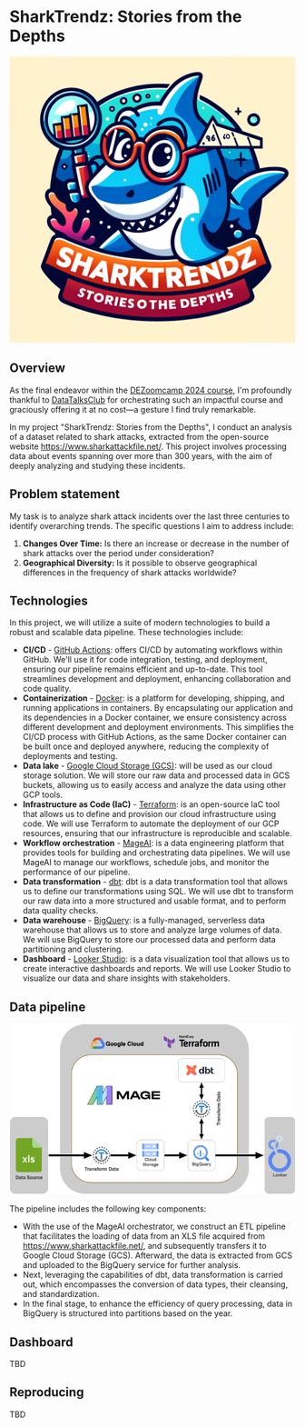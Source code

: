 # SharkTrendz: Stories from the Depths
![logo](assets/logo.png "SharkTrend Logo")

## Overview
As the final endeavor within the  [DEZoomcamp 2024 course](https://github.com/DataTalksClub/data-engineering-zoomcamp/tree/main), I'm profoundly thankful to [DataTalksClub](https://github.com/DataTalksClub) for orchestrating such an impactful course and graciously offering it at no cost—a gesture I find truly remarkable. 

In my project "SharkTrendz: Stories from the Depths", I conduct an analysis of a dataset related to shark attacks, extracted from the open-source website https://www.sharkattackfile.net/. This project involves processing data about events spanning over more than 300 years, with the aim of deeply analyzing and studying these incidents.

## Problem statement
My task is to analyze shark attack incidents over the last three centuries to identify overarching trends. The specific questions I aim to address include:
1. **Changes Over Time:** Is there an increase or decrease in the number of shark attacks over the period under consideration?
2. **Geographical Diversity:** Is it possible to observe geographical differences in the frequency of shark attacks worldwide?

## Technologies
In this project, we will utilize a suite of modern technologies to build a robust and scalable data pipeline. These technologies include:
- **CI/CD** - [GitHub Actions](https://github.com/features/actions): offers CI/CD by automating workflows within GitHub. We'll use it for code integration, testing, and deployment, ensuring our pipeline remains efficient and up-to-date. This tool streamlines development and deployment, enhancing collaboration and code quality.
- **Containerization** - [Docker](https://www.docker.com/): is a platform for developing, shipping, and running applications in containers. By encapsulating our application and its dependencies in a Docker container, we ensure consistency across different development and deployment environments. This simplifies the CI/CD process with GitHub Actions, as the same Docker container can be built once and deployed anywhere, reducing the complexity of deployments and testing.
- **Data lake** - [Google Cloud Storage (GCS)](https://cloud.google.com/storage): will be used as our cloud storage solution. We will store our raw data and processed data in GCS buckets, allowing us to easily access and analyze the data using other GCP tools.
- **Infrastructure as Code (IaC)** - [Terraform](https://www.terraform.io): is an open-source IaC tool that allows us to define and provision our cloud infrastructure using code. We will use Terraform to automate the deployment of our GCP resources, ensuring that our infrastructure is reproducible and scalable.
- **Workflow orchestration** - [MageAI](https://www.mage.ai): is a data engineering platform that provides tools for building and orchestrating data pipelines. We will use MageAI to manage our workflows, schedule jobs, and monitor the performance of our pipeline.
- **Data transformation** - [dbt](https://www.getdbt.com): dbt is a data transformation tool that allows us to define our transformations using SQL. We will use dbt to transform our raw data into a more structured and usable format, and to perform data quality checks.
- **Data warehouse** - [BigQuery](https://cloud.google.com/bigquery): is a fully-managed, serverless data warehouse that allows us to store and analyze large volumes of data. We will use BigQuery to store our processed data and perform data partitioning and clustering.
- **Dashboard** - [Looker Studio](https://lookerstudio.google.com): is a data visualization tool that allows us to create interactive dashboards and reports. We will use Looker Studio to visualize our data and share insights with stakeholders.

## Data pipeline

![image](assets/pipeline_flow.png "Pipeline Flow")

The pipeline includes the following key components:
- With the use of the MageAI orchestrator, we construct an ETL pipeline that facilitates the loading of data from an XLS file acquired from https://www.sharkattackfile.net/, and subsequently transfers it to Google Cloud Storage (GCS). Afterward, the data is extracted from GCS and uploaded to the BigQuery service for further analysis.
- Next, leveraging the capabilities of dbt, data transformation is carried out, which encompasses the conversion of data types, their cleansing, and standardization.
- In the final stage, to enhance the efficiency of query processing, data in BigQuery is structured into partitions based on the year.

## Dashboard
TBD

## Reproducing
TBD